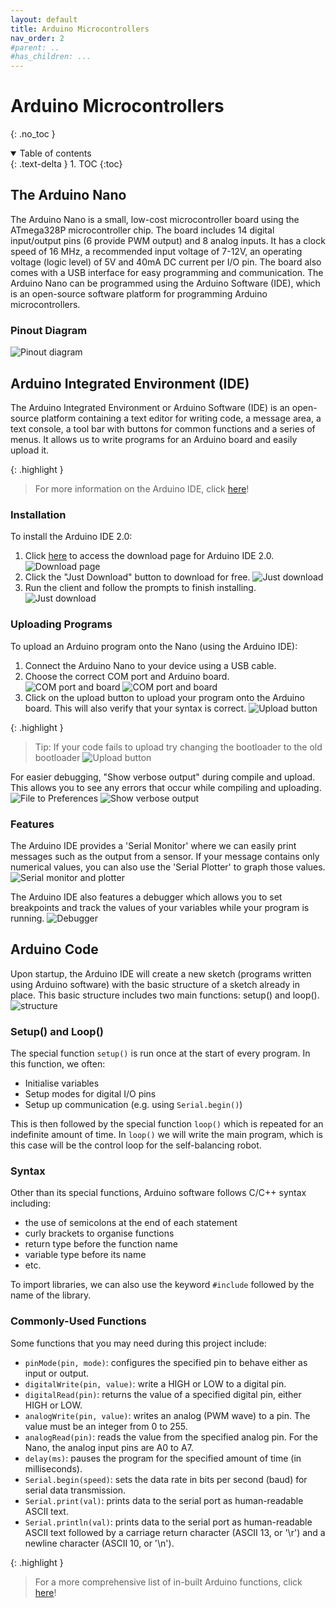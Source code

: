 ```yaml
---
layout: default
title: Arduino Microcontrollers
nav_order: 2
#parent: ..
#has_children: ...
---
```


# Arduino Microcontrollers
{: .no_toc }

<details open markdown="block">
  <summary>
    Table of contents
  </summary>
  {: .text-delta }
1. TOC
{:toc}
</details>

## The Arduino Nano
The Arduino Nano is a small, low-cost microcontroller board using the ATmega328P microcontroller chip. The board includes 14 digital input/output pins (6 provide PWM output) and 8 analog inputs. It has a clock speed of 16 MHz, a recommended input voltage of 7-12V, an operating voltage (logic level) of 5V and 40mA DC current per I/O pin. The board also comes with a USB interface for easy programming and communication. The Arduino Nano can be programmed using the Arduino Software (IDE), which is an open-source software platform for programming Arduino microcontrollers.


### Pinout Diagram
![Pinout diagram](https://uwa-robotics-club.github.io/self-balancing-robot/assets/arduino_microcontrollers/Arduino-nano-pinout.png)

## Arduino Integrated Environment (IDE)
The Arduino Integrated Environment or Arduino Software (IDE) is an open-source platform containing a text editor for writing code, a message area, a text console, a tool bar with buttons for common functions and a series of menus. It allows us to write programs for an Arduino board and easily upload it.

{: .highlight }
> For more information on the Arduino IDE, click <a href="https://docs.arduino.cc/learn/starting-guide/the-arduino-software-ide" target="_blank">here</a>!


### Installation
To install the Arduino IDE 2.0:
1. Click <a href="https://www.arduino.cc/en/software#future-version-of-the-arduino-ide" and target="_blank">here</a> to access the download page for Arduino IDE 2.0.  
![Download page](https://uwa-robotics-club.github.io/self-balancing-robot/assets/arduino_microcontrollers/download_1.png)
2. Click the "Just Download" button to download for free.
![Just download](https://uwa-robotics-club.github.io/self-balancing-robot/assets/arduino_microcontrollers/download_2.png)
3. Run the client and follow the prompts to finish installing.
![Just download](https://uwa-robotics-club.github.io/self-balancing-robot/assets/arduino_microcontrollers/download_3.png)

### Uploading Programs
To upload an Arduino program onto the Nano (using the Arduino IDE):
1. Connect the Arduino Nano to your device using a USB cable.
2. Choose the correct COM port and Arduino board.
![COM port and board](https://uwa-robotics-club.github.io/self-balancing-robot/assets/arduino_microcontrollers/upload_program_1.png)
![COM port and board](https://uwa-robotics-club.github.io/self-balancing-robot/assets/arduino_microcontrollers/upload_program_2.png)
3. Click on the upload button to upload your program onto the Arduino board. This will also verify that your syntax is correct.
![Upload button](https://uwa-robotics-club.github.io/self-balancing-robot/assets/arduino_microcontrollers/upload_program_3.png)

{: .highlight }
> Tip: If your code fails to upload try changing the bootloader to the old bootloader 
![Upload button](https://uwa-robotics-club.github.io/self-balancing-robot/assets/arduino_microcontrollers/upload_program_4.png)

For easier debugging, "Show verbose output" during compile and upload. This allows you to see any errors that occur while compiling and uploading.
![File to Preferences](https://uwa-robotics-club.github.io/self-balancing-robot/assets/arduino_microcontrollers/ide_tips_1.png)
![Show verbose output](https://uwa-robotics-club.github.io/self-balancing-robot/assets/arduino_microcontrollers/ide_tips_2.png)

### Features
The Arduino IDE provides a 'Serial Monitor' where we can easily print messages such as the output from a sensor. If your message contains only numerical values, you can also use the 'Serial Plotter' to graph those values.
![Serial monitor and plotter](https://uwa-robotics-club.github.io/self-balancing-robot/assets/arduino_microcontrollers/features_1.png)

The Arduino IDE also features a debugger which allows you to set breakpoints and track the values of your variables while your program is running.
![Debugger](https://uwa-robotics-club.github.io/self-balancing-robot/assets/arduino_microcontrollers/features_2.png)


## Arduino Code
Upon startup, the Arduino IDE will create a new sketch (programs written using Arduino software) with the basic structure of a sketch already in place. This basic structure includes two main functions: setup() and loop().
![structure](https://uwa-robotics-club.github.io/self-balancing-robot/assets/arduino_microcontrollers/structure.png)

### Setup() and Loop()
The special function `setup()` is run once at the start of every program. 
In this function, we often:
- Initialise variables
- Setup modes for digital I/O pins
- Setup up communication (e.g. using `Serial.begin()`)

This is then followed by the special function `loop()` which is repeated for an indefinite amount of time. In `loop()` we will write the main program, which is this case will be the control loop for the self-balancing robot.

### Syntax
Other than its special functions, Arduino software follows C/C++ syntax including:
- the use of semicolons at the end of each statement
- curly brackets to organise functions
- return type before the function name
- variable type before its name
- etc.

To import libraries, we can also use the keyword `#include` followed by the name of the library.

### Commonly-Used Functions
Some functions that you may need during this project include:
- `pinMode(pin, mode)`: configures the specified pin to behave either as input or output.
- `digitalWrite(pin, value)`: write a HIGH or LOW to a digital pin.
- `digitalRead(pin)`: returns the value of a specified digital pin, either HIGH or LOW.
- `analogWrite(pin, value)`: writes an analog (PWM wave) to a pin. The value must be an integer from 0 to 255.
- `analogRead(pin)`: reads the value from the specified analog pin. For the Nano, the analog input pins are A0 to A7.
- `delay(ms)`: pauses the program for the specified amount of time (in milliseconds).
- `Serial.begin(speed)`: sets the data rate in bits per second (baud) for serial data transmission.
- `Serial.print(val)`: prints data to the serial port as human-readable ASCII text.
- `Serial.println(val)`: prints data to the serial port as human-readable ASCII text followed by a carriage return character (ASCII 13, or '\r') and a newline character (ASCII 10, or '\n'). 

{: .highlight }
> For a more comprehensive list of in-built Arduino functions, click <a href="https://www.arduino.cc/reference/en/" target="_blank">here</a>!
